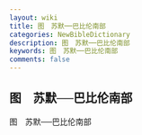 ```yaml
---
layout: wiki
title: 图　苏默──巴比伦南部
categories: NewBibleDictionary
description: 图　苏默──巴比伦南部
keywords: 图　苏默──巴比伦南部
comments: false
---
```


## 图　苏默──巴比伦南部



图　苏默──巴比伦南部






